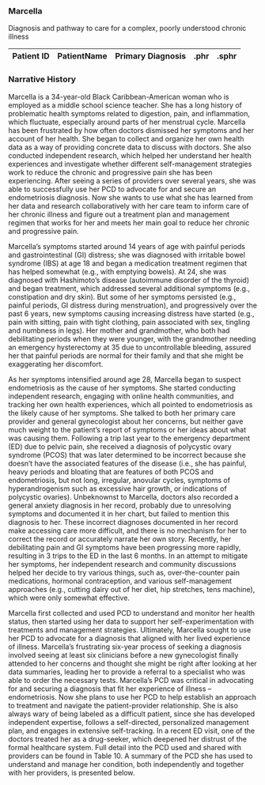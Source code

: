### Marcella
Diagnosis and pathway to care for a complex, poorly understood chronic illness


| Patient ID | PatientName   | Primary Diagnosis  | .phr | .sphr |
| ------------- | :-------- | :-------- | :-------- | :-------- | 



### Narrative History

Marcella is a 34-year-old Black Caribbean-American woman who is employed as a middle school science teacher. She has a long history of problematic health symptoms related to digestion, pain, and inflammation, which fluctuate, especially around parts of her menstrual cycle. Marcella has been frustrated by how often doctors dismissed her symptoms and her account of her health. She began to collect and organize her own health data as a way of providing concrete data to discuss with doctors. She also conducted independent research, which helped her understand her health experiences and investigate whether different self-management strategies work to reduce the chronic and progressive pain she has been experiencing. After seeing a series of providers over several years, she was able to successfully use her PCD to advocate for and secure an endometriosis diagnosis. Now she wants to use what she has learned from her data and research collaboratively with her care team to inform care of her chronic illness and figure out a treatment plan and management regimen that works for her and meets her main goal to reduce her chronic and progressive pain. 

Marcella’s symptoms started around 14 years of age with painful periods and gastrointestinal (GI) distress; she was diagnosed with irritable bowel syndrome (IBS) at age 18 and began a medication treatment regimen that has helped somewhat (e.g., with emptying bowels). At 24, she was diagnosed with Hashimoto’s disease (autoimmune disorder of the thyroid) and began treatment, which addressed several additional symptoms (e.g., constipation and dry skin). But some of her symptoms persisted (e.g., painful periods, GI distress during menstruation), and progressively over the past 6 years, new symptoms causing increasing distress have started (e.g., pain with sitting, pain with tight clothing, pain associated with sex, tingling and numbness in legs). Her mother and grandmother, who both had debilitating periods when they were younger, with the grandmother needing an emergency hysterectomy at 35 due to uncontrollable bleeding, assured her that painful periods are normal for their family and that she might be exaggerating her discomfort. 

As her symptoms intensified around age 28, Marcella began to suspect endometriosis as the cause of her symptoms. She started conducting independent research, engaging with online health communities, and tracking her own health experiences, which all pointed to endometriosis as the likely cause of her symptoms. She talked to both her primary care provider and general gynecologist about her concerns, but neither gave much weight to the patient’s report of symptoms or her ideas about what was causing them. Following a trip last year to the emergency department (ED) due to pelvic pain, she received a diagnosis of polycystic ovary syndrome (PCOS) that was later determined to be incorrect because she doesn’t have the associated features of the disease (i.e., she has painful, heavy periods and bloating that are features of both PCOS and endometriosis, but not long, irregular, anovular cycles, symptoms of hyperandrogenism such as excessive hair growth, or indications of polycystic ovaries). Unbeknownst to Marcella, doctors also recorded a general anxiety diagnosis in her record, probably due to unresolving symptoms and documented it in her chart, but failed to mention this diagnosis to her. These incorrect diagnoses documented in her record make accessing care more difficult, and there is no mechanism for her to correct the record or accurately narrate her own story. Recently, her debilitating pain and GI symptoms have been progressing more rapidly, resulting in 3 trips to the ED in the last 6 months. In an attempt to mitigate her symptoms, her independent research and community discussions helped her decide to try various things, such as, over-the-counter pain medications, hormonal contraception, and various self-management approaches (e.g., cutting dairy out of her diet, hip stretches, tens machine), which were only somewhat effective. 

Marcella first collected and used PCD to understand and monitor her health status, then started using her data to support her self-experimentation with treatments and management strategies. Ultimately, Marcella sought to use her PCD to advocate for a diagnosis that aligned with her lived experience of illness. Marcella’s frustrating six-year process of seeking a diagnosis involved seeing at least six clinicians before a new gynecologist finally attended to her concerns and thought she might be right after looking at her data summaries, leading her to provide a referral to a specialist who was able to order the necessary tests. Marcella’s PCD was critical in advocating for and securing a diagnosis that fit her experience of illness – endometriosis. Now she plans to use her PCD to help establish an approach to treatment and navigate the patient-provider relationship. She is also always wary of being labeled as a difficult patient, since she has developed independent expertise, follows a self-directed, personalized management plan, and engages in extensive self-tracking. In a recent ED visit, one of the doctors treated her as a drug-seeker, which deepened her distrust of the formal healthcare system. Full detail into the PCD used and shared with providers can be found in Table 10. A summary of the PCD she has used to understand and manage her condition, both independently and together with her providers, is presented below.
